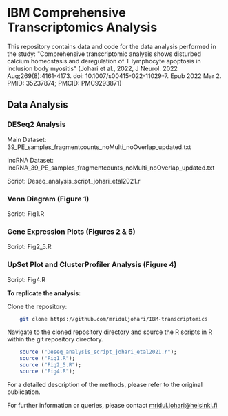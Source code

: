# IBM Comprehensive Transcriptomics Analysis

This repository contains data and code for the data analysis performed in the study: 
"Comprehensive transcriptomic analysis shows disturbed calcium homeostasis and deregulation of T lymphocyte apoptosis in inclusion body myositis" (Johari et al., 2022, J Neurol. 2022 Aug;269(8):4161-4173. doi: 10.1007/s00415-022-11029-7. Epub 2022 Mar 2. PMID: 35237874; PMCID: PMC9293871)

## Data Analysis
### DESeq2 Analysis
Main Dataset: 39_PE_samples_fragmentcounts_noMulti_noOverlap_updated.txt

lncRNA Dataset: lncRNA_39_PE_samples_fragmentcounts_noMulti_noOverlap_updated.txt

Script: Deseq_analysis_script_johari_etal2021.r

### Venn Diagram (Figure 1)
Script: Fig1.R

### Gene Expression Plots (Figures 2 & 5)
Script: Fig2_5.R

### UpSet Plot and ClusterProfiler Analysis (Figure 4)
Script: Fig4.R

**To replicate the analysis:**

Clone the repository:
```bash
    git clone https://github.com/mriduljohari/IBM-transcriptomics
```    
Navigate to the cloned repository directory and source the R scripts in R within the git repository directory.
```R
    source ("Deseq_analysis_script_johari_etal2021.r");
    source ("Fig1.R");
    source ("Fig2_5.R");
    source ("Fig4.R");
```
For a detailed description of the methods, please refer to the original publication.

For further information or queries, please contact mridul.johari@helsinki.fi
